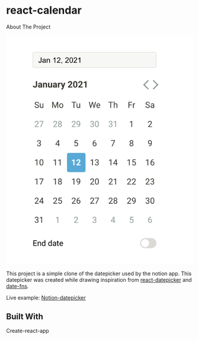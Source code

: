 # react-calendar

About The Project

![Image of Project](./projectImage.png)

This project is a simple clone of the datepicker used by the notion app. This datepicker was created while drawing inspiration from [react-datepicker](https://github.com/Hacker0x01/react-datepicker) and [date-fns](https://github.com/date-fns/date-fns).

Live example:
[Notion-datepicker](https://ntion-calendr-7d2f88.netlify.app/)

## Built With

Create-react-app
